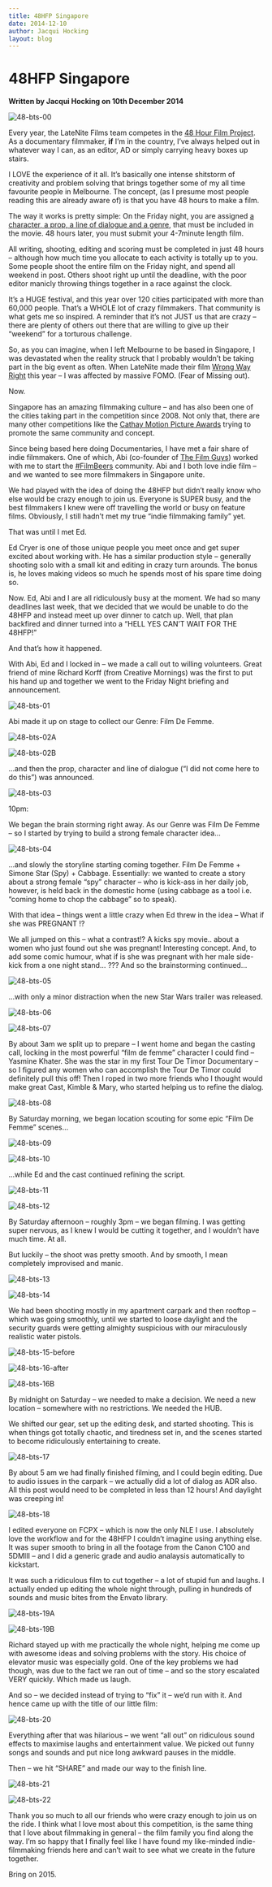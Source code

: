 ```yaml
---
title: 48HFP Singapore
date: 2014-12-10
author: Jacqui Hocking
layout: blog
---
```

# 48HFP Singapore

**Written by Jacqui Hocking on 10th December 2014**

![48-bts-00](/static/blog/12-48-bts-00.jpg)

Every year, the LateNite Films team competes in the [48 Hour Film Project](https://www.48hourfilm.com). As a documentary filmmaker, **if** I’m in the country, I’ve always helped out in whatever way I can, as an editor, AD or simply carrying heavy boxes up stairs.

I LOVE the experience of it all. It’s basically one intense shitstorm of creativity and problem solving that brings together some of my all time favourite people in Melbourne. The concept, (as I presume most people reading this are already aware of) is that you have 48 hours to make a film.

The way it works is pretty simple: On the Friday night, you are assigned [a character, a prop, a line of dialogue and a genre](https://www.48hourfilm.com/en/filmmakers/genresandelements.php), that must be included in the movie. 48 hours later, you must submit your 4-7minute length film.

All writing, shooting, editing and scoring must be completed in just 48 hours – although how much time you allocate to each activity is totally up to you. Some people shoot the entire film on the Friday night, and spend all weekend in post. Others shoot right up until the deadline, with the poor editor manicly throwing things together in a race against the clock.

It’s a HUGE festival, and this year over 120 cities participated with more than 60,000 people. That’s a WHOLE lot of crazy filmmakers. That community is what gets me so inspired. A reminder that it’s not JUST us that are crazy – there are plenty of others out there that are willing to give up their “weekend” for a torturous challenge.

So, as you can imagine, when I left Melbourne to be based in Singapore, I was devastated when the reality struck that I probably wouldn’t be taking part in the big event as often. When LateNite made their film [Wrong Way Right](./../portfolio/wrong-way-right/) this year – I was affected by massive FOMO. (Fear of Missing out).

Now.

Singapore has an amazing filmmaking culture – and has also been one of the cities taking part in the competition since 2008. Not only that, there are many other competitions like the [Cathay Motion Picture Awards](http://www.cmpa.com.sg%20) trying to promote the same community and concept.

Since being based here doing Documentaries, I have met a fair share of indie filmmakers. One of which, Abi (co-founder of [The Film Guys](https://www.facebook.com/TheFilmGuys)) worked with me to start the [#FilmBeers](http://filmbeers.strikingly.com) community. Abi and I both love indie film – and we wanted to see more filmmakers in Singapore unite.

We had played with the idea of doing the 48HFP but didn’t really know who else would be crazy enough to join us. Everyone is SUPER busy, and the best filmmakers I knew were off travelling the world or busy on feature films. Obviously, I still hadn’t met my true “indie filmmaking family” yet.

That was until I met Ed.

Ed Cryer is one of those unique people you meet once and get super excited about working with. He has a similar production style – generally shooting solo with a small kit and editing in crazy turn arounds. The bonus is, he loves making videos so much he spends most of his spare time doing so.

Now. Ed, Abi and I are all ridiculously busy at the moment. We had so many deadlines last week, that we decided that we would be unable to do the 48HFP and instead meet up over dinner to catch up. Well, that plan backfired and dinner turned into a “HELL YES CAN’T WAIT FOR THE 48HFP!”

And that’s how it happened.

With Abi, Ed and I locked in – we made a call out to willing volunteers. Great friend of mine Richard Korff (from Creative Mornings) was the first to put his hand up and together we went to the Friday Night briefing and announcement.

![48-bts-01](/static/blog/12-48-bts-01.jpg)

Abi made it up on stage to collect our Genre: Film De Femme.

![48-bts-02A](/static/blog/12-48-bts-02A.jpg)

![48-bts-02B](/static/blog/12-48-bts-02B.jpg)

…and then the prop, character and line of dialogue (“I did not come here to do this”) was announced.

![48-bts-03](/static/blog/12-48-bts-03.jpg)

10pm:

We began the brain storming right away. As our Genre was Film De Femme – so I started by trying to build a strong female character idea…

![48-bts-04](/static/blog/12-48-bts-04.jpg)

…and slowly the storyline starting coming together. Film De Femme + Simone Star (Spy) + Cabbage. Essentially: we wanted to create a story about a strong female “spy” character – who is kick-ass in her daily job, however, is held back in the domestic home (using cabbage as a tool i.e. “coming home to chop the cabbage” so to speak).

With that idea – things went a little crazy when Ed threw in the idea – What if she was PREGNANT !?

We all jumped on this – what a contrast!? A kicks spy movie.. about a women who just found out she was pregnant! Interesting concept. And, to add some comic humour, what if is she was pregnant with her male side-kick from a one night stand… ??? And so the brainstorming continued…

![48-bts-05](/static/blog/12-48-bts-05.jpg)

…with only a minor distraction when the new Star Wars trailer was released.

![48-bts-06](/static/blog/12-48-bts-06.jpg)

![48-bts-07](/static/blog/12-48-bts-07.jpg)

By about 3am we split up to prepare – I went home and began the casting call, locking in the most powerful “film de femme” character I could find – Yasmine Khater. She was the star in my first Tour De Timor Documentary – so I figured any women who can accomplish the Tour De Timor could definitely pull this off! Then I roped in two more friends who I thought would make great Cast, Kimble & Mary, who started helping us to refine the dialog.

![48-bts-08](/static/blog/12-48-bts-08.jpg)

By Saturday morning, we began location scouting for some epic “Film De Femme” scenes…

![48-bts-09](/static/blog/12-48-bts-09.jpg)

![48-bts-10](/static/blog/12-48-bts-10.jpg)

…while Ed and the cast continued refining the script.

![48-bts-11](/static/blog/12-48-bts-11.jpg)

![48-bts-12](/static/blog/12-48-bts-12.jpg)

By Saturday afternoon – roughly 3pm – we began filming. I was getting super nervous, as I knew I would be cutting it together, and I wouldn’t have much time. At all.

But luckily – the shoot was pretty smooth. And by smooth, I mean completely improvised and manic.

![48-bts-13](/static/blog/12-48-bts-13.jpg)

![48-bts-14](/static/blog/12-48-bts-14.jpg)

We had been shooting mostly in my apartment carpark and then rooftop – which was going smoothly, until we started to loose daylight and the security guards were getting almighty suspicious with our miraculously realistic water pistols.

![48-bts-15-before](/static/blog/12-48-bts-15-before.jpg)

![48-bts-16-after](/static/blog/12-48-bts-16-after.jpg)

![48-bts-16B](/static/blog/12-48-bts-16B.jpg)

By midnight on Saturday – we needed to make a decision. We need a new location – somewhere with no restrictions. We needed the HUB.

We shifted our gear, set up the editing desk, and started shooting. This is when things got totally chaotic, and tiredness set in, and the scenes started to become ridiculously entertaining to create.

![48-bts-17](/static/blog/12-48-bts-17.jpg)

By about 5 am we had finally finished filming, and I could begin editing. Due to audio issues in the carpark – we actually did a lot of dialog as ADR also. All this post would need to be completed in less than 12 hours! And daylight was creeping in!

![48-bts-18](/static/blog/12-48-bts-18.jpg)

I edited everyone on FCPX – which is now the only NLE I use. I absolutely love the workflow and for the 48HFP I couldn’t imagine using anything else. It was super smooth to bring in all the footage from the Canon C100 and 5DMIII – and I did a generic grade and audio analaysis automatically to kickstart.

It was such a ridiculous film to cut together – a lot of stupid fun and laughs. I actually ended up editing the whole night through, pulling in hundreds of sounds and music bites from the Envato library.

![48-bts-19A](/static/blog/12-48-bts-19A.jpg)

![48-bts-19B](/static/blog/12-48-bts-19B.jpg)

Richard stayed up with me practically the whole night, helping me come up with awesome ideas and solving problems with the story. His choice of elevator music was especially gold. One of the key problems we had though, was due to the fact we ran out of time – and so the story escalated VERY quickly. Which made us laugh.

And so – we decided instead of trying to “fix” it – we’d run with it. And hence came up with the title of our little film:

![48-bts-20](/static/blog/12-48-bts-20.jpg)

Everything after that was hilarious – we went “all out” on ridiculous sound effects to maximise laughs and entertainment value. We picked out funny songs and sounds and put nice long awkward pauses in the middle.

Then – we hit “SHARE” and made our way to the finish line.

![48-bts-21](/static/blog/12-48-bts-21.jpg)

![48-bts-22](/static/blog/12-48-bts-22.jpg)

Thank you so much to all our friends who were crazy enough to join us on the ride. I think what I love most about this competition, is the same thing that I love about filmmaking in general – the film family you find along the way. I’m so happy that I finally feel like I have found my like-minded indie-filmmaking friends here and can’t wait to see what we create in the future together.

Bring on 2015.